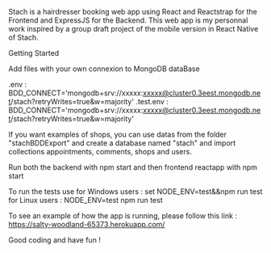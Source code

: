 Stach is a hairdresser booking web app using React and Reactstrap for the Frontend and ExpressJS for the Backend.
This web app is my personnal work inspired by a group draft project of the mobile version in React Native of Stach.  

Getting Started

Add files with your own connexion to MongoDB dataBase

.env : BDD_CONNECT='mongodb+srv://xxxxx:xxxxx@cluster0.3eest.mongodb.net/stach?retryWrites=true&w=majority'
.test.env : BDD_CONNECT='mongodb+srv://xxxxx:xxxxx@cluster0.3eest.mongodb.net/stach?retryWrites=true&w=majority'

If you want examples of shops, you can use datas from the folder "stachBDDExport" and create a database named "stach" and import collections appointments, comments, shops and users.

Run both the backend with npm start and then frontend reactapp with npm start

To run the tests use 
for Windows users : set NODE_ENV=test&&npm run test
for Linux users : NODE_ENV=test npm run test

To see an example of how the app is running, please follow this link : https://salty-woodland-65373.herokuapp.com/

Good coding and have fun !


